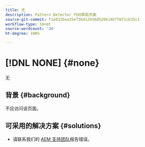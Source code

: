 ```yaml
---
title: 无
description: Pattern Detector 代码帮助页面
source-git-commit: f1e833bea35ef3b412936d529b14bff6f1cb35c1
workflow-type: tm+mt
source-wordcount: '34'
ht-degree: 100%

---
```



# [!DNL NONE] {#none}

无

## 背景 {#background}

不应访问该页面。

## 可采用的解决方案 {#solutions}

* 请联系我们的 [AEM 支持团队](https://helpx.adobe.com/cn/enterprise/using/support-for-experience-cloud.html)报告错误。
